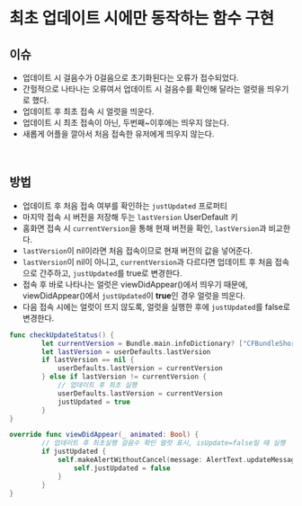 # 최초 업데이트 시에만 동작하는 함수 구현 

## 이슈
- 업데이트 시 걸음수가 0걸음으로 초기화된다는 오류가 접수되었다.
- 간헐적으로 나타나는 오류여서 업데이트 시 걸음수를 확인해 달라는 얼럿을 띄우기로 했다.
- 업데이트 후 최초 접속 시 얼럿을 띄운다.
- 업데이트 시 최초 접속이 아닌, 두번째~이후에는 띄우지 않는다.
- 새롭게 어플을 깔아서 처음 접속한 유저에게 띄우지 않는다.
<br>

## 방법
- 업데이트 후 처음 접속 여부를 확인하는 `justUpdated` 프로퍼티
- 마지막 접속 시 버전을 저장해 두는 `lastVersion` UserDefault 키
- 홈화면 접속 시 `currentVersion`을 통해 현재 버전을 확인, `lastVersion`과 비교한다.
- `lastVersion`이 nil이라면 처음 접속이므로 현재 버전의 값을 넣어준다.
- `lastVersion`이 nil이 아니고, `currentVersion`과 다르다면 업데이트 후 처음 접속으로 간주하고, `justUpdated`를 true로 변경한다.
- 접속 후 바로 나타나는 얼럿은 viewDidAppear()에서 띄우기 때문에, viewDidAppear()에서 `justUpdated`이 **true**인 경우 얼럿을 띄운다.
- 다음 접속 시에는 얼럿이 뜨지 않도록, 얼럿을 실행한 후에 `justUpdated`를 false로 변경한다.

```swift
func checkUpdateStatus() {
        let currentVersion = Bundle.main.infoDictionary? ["CFBundleShortVersionString"] as? String
        let lastVersion = userDefaults.lastVersion
        if lastVersion == nil {
            userDefaults.lastVersion = currentVersion
        } else if lastVersion != currentVersion {
            // 업데이트 후 최초 실행
            userDefaults.lastVersion = currentVersion
            justUpdated = true
        }
}
```

```swift
override func viewDidAppear(_ animated: Bool) {
        // 업데이트 후 최초실행 걸음수 확인 얼럿 표시, isUpdate=false일 때 실행
        if justUpdated {
            self.makeAlertWithoutCancel(message: AlertText.updateMessage.rawValue, okTitle: AlertMenuText.ok.rawValue) {_ in
                self.justUpdated = false
            }
        }
}
```
